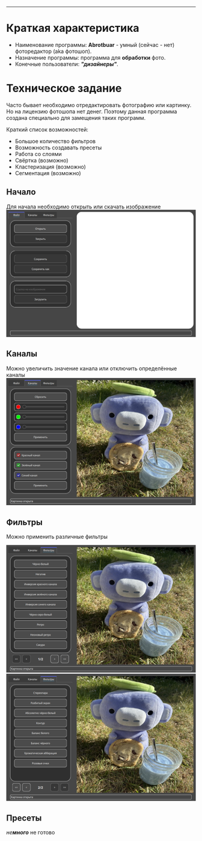 ---

# Краткая характеристика
* Наименование программы: **Abrotbuar** - умный (сейчас - нет) фоторедактор (aka фотошоп).
* Назначение программы: программа для **обработки** фото.
* Конечные пользователи: ***"дизайнеры"***.

# Техническое задание
Часто бывает необходимо отредактировать фотографию или картинку. Но на лицензию фотошопа нет денег. Поэтому данная
программа создана специально для замещения таких программ.

Краткий список возможностей:
- Большое количество фильтров
- Возможность создавать пресеты
- Работа со слоями
- Свёртка (возможно)
- Кластеризация (возможно)
- Сегментация (возможно)

## Начало

Для начала необходимо открыть или скачать изображение
![](pics/open.png)

## Каналы

Можно увеличить значение канала или отключить определённые каналы
![](pics/channels.png)

## Фильтры

Можно применить различные фильтры

![](pics/filters1.png)
![](pics/filters2.png)

## Пресеты

*не**много*** не готово


